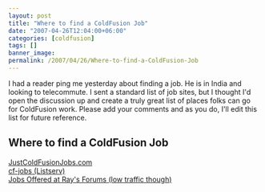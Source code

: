 ```yaml
---
layout: post
title: "Where to find a ColdFusion Job"
date: "2007-04-26T12:04:00+06:00"
categories: [coldfusion]
tags: []
banner_image: 
permalink: /2007/04/26/Where-to-find-a-ColdFusion-Job
---
```


I had a reader ping me yesterday about finding a job. He is in India and looking to telecommute. I sent a standard list of job sites, but I thought I'd open the discussion up and create a truly great list of places folks can go for ColdFusion work. Please add your comments and as you do, I'll edit this list for future reference. 

<h2>Where to find a ColdFusion Job</h2>

<a href="http://www.justcoldfusionjobs.com/">JustColdFusionJobs.com</a><br>
<a href="http://www.houseoffusion.com/groups/cf-jobs/">cf-jobs (Listserv)</a><br>
<a href="http://ray.camdenfamily.com/forums/threads.cfm?forumid=98DFD53C-D5D7-C0CD-58E2B6334BB911E8">Jobs Offered at Ray's Forums (low traffic though)</a><br>